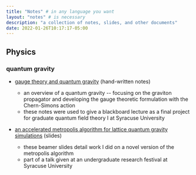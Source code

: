 ```yaml
---
title: "Notes" # in any language you want
layout: "notes" # is necessary
description: "a collection of notes, slides, and other documents"
date: 2022-01-26T10:17:17-05:00
---
```


## Physics

### quantum gravity

* [gauge theory and quantum gravity](/notes/QG.pdf) (hand-written notes)
  * an overview of a quantum gravity -- focusing on the graviton propagator and developing the gauge theoretic formulation with the Chern-Simons action
  * these notes were used to give a blackboard lecture as a final project for graduate quantum field theory I at Syracuse University

* [an accelerated metropolis algorithm for lattice quantum gravity simulations](/notes/quantum_gravity_pres.pdf) (slides)
  * these beamer slides detail work I did on a novel version of the metropolis algorithm   
  * part of a talk given at an undergraduate research festival at Syracuse University

